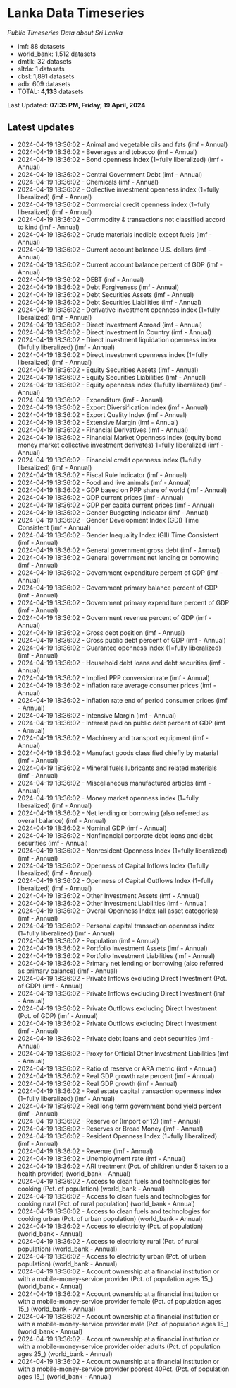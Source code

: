 # Lanka Data Timeseries
*Public Timeseries Data about Sri Lanka*

* imf: 88 datasets
* world_bank: 1,512 datasets
* dmtlk: 32 datasets
* sltda: 1 datasets
* cbsl: 1,891 datasets
* adb: 609 datasets
* TOTAL: **4,133** datasets

Last Updated: **07:35 PM, Friday, 19 April, 2024**

## Latest updates

* 2024-04-19 18:36:02 - Animal and vegetable oils and fats (imf - Annual)
* 2024-04-19 18:36:02 - Beverages and tobacco (imf - Annual)
* 2024-04-19 18:36:02 - Bond openness index (1=fully liberalized) (imf - Annual)
* 2024-04-19 18:36:02 - Central Government Debt (imf - Annual)
* 2024-04-19 18:36:02 - Chemicals (imf - Annual)
* 2024-04-19 18:36:02 - Collective investment openness index (1=fully liberalized) (imf - Annual)
* 2024-04-19 18:36:02 - Commercial credit openness index (1=fully liberalized) (imf - Annual)
* 2024-04-19 18:36:02 - Commodity & transactions not classified accord to kind (imf - Annual)
* 2024-04-19 18:36:02 - Crude materials inedible except fuels (imf - Annual)
* 2024-04-19 18:36:02 - Current account balance U.S. dollars (imf - Annual)
* 2024-04-19 18:36:02 - Current account balance percent of GDP (imf - Annual)
* 2024-04-19 18:36:02 - DEBT (imf - Annual)
* 2024-04-19 18:36:02 - Debt Forgiveness (imf - Annual)
* 2024-04-19 18:36:02 - Debt Securities Assets (imf - Annual)
* 2024-04-19 18:36:02 - Debt Securities Liabilities (imf - Annual)
* 2024-04-19 18:36:02 - Derivative investment openness index (1=fully liberalized) (imf - Annual)
* 2024-04-19 18:36:02 - Direct Investment Abroad (imf - Annual)
* 2024-04-19 18:36:02 - Direct Investment In Country (imf - Annual)
* 2024-04-19 18:36:02 - Direct investment liquidation openness index (1=fully liberalized) (imf - Annual)
* 2024-04-19 18:36:02 - Direct investment openness index (1=fully liberalized) (imf - Annual)
* 2024-04-19 18:36:02 - Equity Securities Assets (imf - Annual)
* 2024-04-19 18:36:02 - Equity Securities Liabilities (imf - Annual)
* 2024-04-19 18:36:02 - Equity openness index (1=fully liberalized) (imf - Annual)
* 2024-04-19 18:36:02 - Expenditure (imf - Annual)
* 2024-04-19 18:36:02 - Export Diversification Index (imf - Annual)
* 2024-04-19 18:36:02 - Export Quality Index (imf - Annual)
* 2024-04-19 18:36:02 - Extensive Margin (imf - Annual)
* 2024-04-19 18:36:02 - Financial Derivatives (imf - Annual)
* 2024-04-19 18:36:02 - Financial Market Openness Index (equity bond money market collective investment derivates) 1=fully liberalized (imf - Annual)
* 2024-04-19 18:36:02 - Financial credit openness index (1=fully liberalized) (imf - Annual)
* 2024-04-19 18:36:02 - Fiscal Rule Indicator (imf - Annual)
* 2024-04-19 18:36:02 - Food and live animals (imf - Annual)
* 2024-04-19 18:36:02 - GDP based on PPP share of world (imf - Annual)
* 2024-04-19 18:36:02 - GDP current prices (imf - Annual)
* 2024-04-19 18:36:02 - GDP per capita current prices (imf - Annual)
* 2024-04-19 18:36:02 - Gender Budgeting Indicator (imf - Annual)
* 2024-04-19 18:36:02 - Gender Development Index (GDI) Time Consistent (imf - Annual)
* 2024-04-19 18:36:02 - Gender Inequality Index (GII) Time Consistent (imf - Annual)
* 2024-04-19 18:36:02 - General government gross debt (imf - Annual)
* 2024-04-19 18:36:02 - General government net lending or borrowing (imf - Annual)
* 2024-04-19 18:36:02 - Government expenditure percent of GDP (imf - Annual)
* 2024-04-19 18:36:02 - Government primary balance percent of GDP (imf - Annual)
* 2024-04-19 18:36:02 - Government primary expenditure percent of GDP (imf - Annual)
* 2024-04-19 18:36:02 - Government revenue percent of GDP (imf - Annual)
* 2024-04-19 18:36:02 - Gross debt position (imf - Annual)
* 2024-04-19 18:36:02 - Gross public debt percent of GDP (imf - Annual)
* 2024-04-19 18:36:02 - Guarantee openness index (1=fully liberalized) (imf - Annual)
* 2024-04-19 18:36:02 - Household debt loans and debt securities (imf - Annual)
* 2024-04-19 18:36:02 - Implied PPP conversion rate (imf - Annual)
* 2024-04-19 18:36:02 - Inflation rate average consumer prices (imf - Annual)
* 2024-04-19 18:36:02 - Inflation rate end of period consumer prices (imf - Annual)
* 2024-04-19 18:36:02 - Intensive Margin (imf - Annual)
* 2024-04-19 18:36:02 - Interest paid on public debt percent of GDP (imf - Annual)
* 2024-04-19 18:36:02 - Machinery and transport equipment (imf - Annual)
* 2024-04-19 18:36:02 - Manufact goods classified chiefly by material (imf - Annual)
* 2024-04-19 18:36:02 - Mineral fuels lubricants and related materials (imf - Annual)
* 2024-04-19 18:36:02 - Miscellaneous manufactured articles (imf - Annual)
* 2024-04-19 18:36:02 - Money market openness index (1=fully liberalized) (imf - Annual)
* 2024-04-19 18:36:02 - Net lending or borrowing (also referred as overall balance) (imf - Annual)
* 2024-04-19 18:36:02 - Nominal GDP (imf - Annual)
* 2024-04-19 18:36:02 - Nonfinancial corporate debt loans and debt securities (imf - Annual)
* 2024-04-19 18:36:02 - Nonresident Openness Index (1=fully liberalized) (imf - Annual)
* 2024-04-19 18:36:02 - Openness of Capital Inflows Index (1=fully liberalized) (imf - Annual)
* 2024-04-19 18:36:02 - Openness of Capital Outflows Index (1=fully liberalized) (imf - Annual)
* 2024-04-19 18:36:02 - Other Investment Assets (imf - Annual)
* 2024-04-19 18:36:02 - Other Investment Liabilities (imf - Annual)
* 2024-04-19 18:36:02 - Overall Openness Index (all asset categories) (imf - Annual)
* 2024-04-19 18:36:02 - Personal capital transaction openness index (1=fully liberalized) (imf - Annual)
* 2024-04-19 18:36:02 - Population (imf - Annual)
* 2024-04-19 18:36:02 - Portfolio Investment Assets (imf - Annual)
* 2024-04-19 18:36:02 - Portfolio Investment Liabilities (imf - Annual)
* 2024-04-19 18:36:02 - Primary net lending or borrowing (also referred as primary balance) (imf - Annual)
* 2024-04-19 18:36:02 - Private Inflows excluding Direct Investment (Pct. of GDP) (imf - Annual)
* 2024-04-19 18:36:02 - Private Inflows excluding Direct Investment (imf - Annual)
* 2024-04-19 18:36:02 - Private Outflows excluding Direct Investment (Pct. of GDP) (imf - Annual)
* 2024-04-19 18:36:02 - Private Outflows excluding Direct Investment (imf - Annual)
* 2024-04-19 18:36:02 - Private debt loans and debt securities (imf - Annual)
* 2024-04-19 18:36:02 - Proxy for Official Other Investment Liabilities (imf - Annual)
* 2024-04-19 18:36:02 - Ratio of reserve or ARA metric (imf - Annual)
* 2024-04-19 18:36:02 - Real GDP growth rate percent (imf - Annual)
* 2024-04-19 18:36:02 - Real GDP growth (imf - Annual)
* 2024-04-19 18:36:02 - Real estate capital transaction openness index (1=fully liberalized) (imf - Annual)
* 2024-04-19 18:36:02 - Real long term government bond yield percent (imf - Annual)
* 2024-04-19 18:36:02 - Reserve or (Import or 12) (imf - Annual)
* 2024-04-19 18:36:02 - Reserves or Broad Money (imf - Annual)
* 2024-04-19 18:36:02 - Resident Openness Index (1=fully liberalized) (imf - Annual)
* 2024-04-19 18:36:02 - Revenue (imf - Annual)
* 2024-04-19 18:36:02 - Unemployment rate (imf - Annual)
* 2024-04-19 18:36:02 - ARI treatment (Pct. of children under 5 taken to a health provider) (world_bank - Annual)
* 2024-04-19 18:36:02 - Access to clean fuels and technologies for cooking (Pct. of population) (world_bank - Annual)
* 2024-04-19 18:36:02 - Access to clean fuels and technologies for cooking rural (Pct. of rural population) (world_bank - Annual)
* 2024-04-19 18:36:02 - Access to clean fuels and technologies for cooking urban (Pct. of urban population) (world_bank - Annual)
* 2024-04-19 18:36:02 - Access to electricity (Pct. of population) (world_bank - Annual)
* 2024-04-19 18:36:02 - Access to electricity rural (Pct. of rural population) (world_bank - Annual)
* 2024-04-19 18:36:02 - Access to electricity urban (Pct. of urban population) (world_bank - Annual)
* 2024-04-19 18:36:02 - Account ownership at a financial institution or with a mobile-money-service provider (Pct. of population ages 15_) (world_bank - Annual)
* 2024-04-19 18:36:02 - Account ownership at a financial institution or with a mobile-money-service provider female (Pct. of population ages 15_) (world_bank - Annual)
* 2024-04-19 18:36:02 - Account ownership at a financial institution or with a mobile-money-service provider male (Pct. of population ages 15_) (world_bank - Annual)
* 2024-04-19 18:36:02 - Account ownership at a financial institution or with a mobile-money-service provider older adults (Pct. of population ages 25_) (world_bank - Annual)
* 2024-04-19 18:36:02 - Account ownership at a financial institution or with a mobile-money-service provider poorest 40Pct. (Pct. of population ages 15_) (world_bank - Annual)